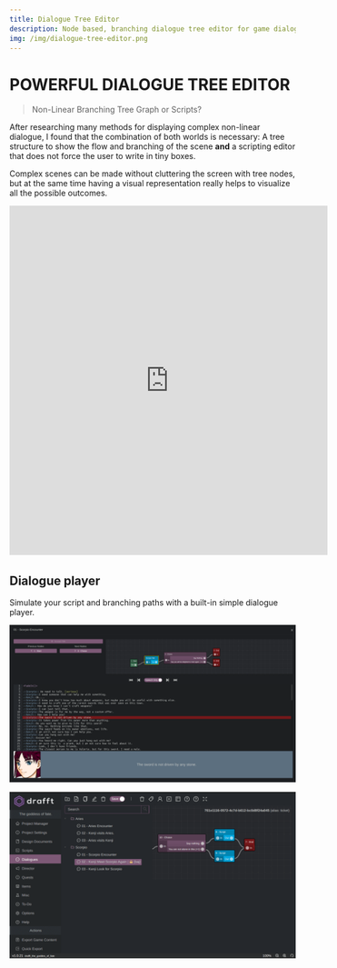```yaml
---
title: Dialogue Tree Editor
description: Node based, branching dialogue tree editor for game dialogue, cut-scenes and visual novels.
img: /img/dialogue-tree-editor.png
---
```


# POWERFUL DIALOGUE TREE EDITOR

> Non-Linear Branching Tree Graph or Scripts?

After researching many methods for displaying complex non-linear dialogue, I found that the combination of both worlds is necessary:
A tree structure to show the flow and branching of the scene **and** a scripting editor that does not force the user to write in tiny boxes.

Complex scenes can be made without cluttering the screen with tree nodes, but at the same time having a visual representation really helps to visualize all the possible outcomes.

<iframe width="560" height="615" src="https://www.youtube.com/embed/ZGONWO0-ly0" frameborder="0" allow="accelerometer; autoplay; encrypted-media; gyroscope; picture-in-picture" allowfullscreen></iframe>

## Dialogue player

Simulate your script and branching paths with a built-in simple dialogue player.

![Dialogue Player Example](/img/dialogue-player.png)

![Dialogue Player Video](/img/dialogue-player.gif)
